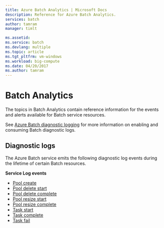 ```yaml
---
title: Azure Batch Analytics | Microsoft Docs
description: Reference for Azure Batch Analytics.
services: batch
author: tamram
manager: timlt

ms.assetid: 
ms.service: batch
ms.devlang: multiple
ms.topic: article
ms.tgt_pltfrm: vm-windows
ms.workload: big-compute
ms.date: 04/20/2017
ms.author: tamram
---
```


# Batch Analytics
The topics in Batch Analytics contain reference information for the events and alerts available for Batch service resources.

See [Azure Batch diagnostic logging](https://azure.microsoft.com/documentation/articles/batch-diagnostics/) for more information on enabling and consuming Batch diagnostic logs.

## Diagnostic logs

The Azure Batch service emits the following diagnostic log events during the lifetime of certain Batch resources.

**Service Log events**
* [Pool create](batch-pool-create-event.md)
* [Pool delete start](batch-pool-delete-start-event.md)
* [Pool delete complete](batch-pool-delete-complete-event.md)
* [Pool resize start](batch-pool-resize-start-event.md)
* [Pool resize complete](batch-pool-resize-complete-event.md)
* [Task start](batch-task-start-event.md)
* [Task complete](batch-task-complete-event.md)
* [Task fail](batch-task-fail-event.md)
